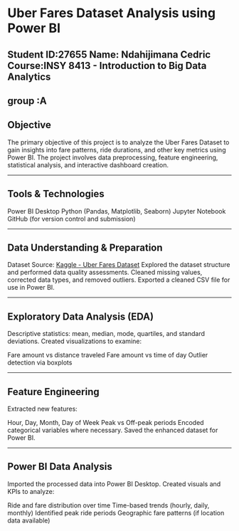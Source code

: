 #  Uber Fares Dataset Analysis using Power BI
Student ID:27655
Name: Ndahijimana Cedric
Course:INSY 8413 - Introduction to Big Data Analytics
---
group :A
---

##  Objective

The primary objective of this project is to analyze the Uber Fares Dataset to gain insights into fare patterns, ride durations, and other key metrics using Power BI. The project involves data preprocessing, feature engineering, statistical analysis, and interactive dashboard creation.

---

##  Tools & Technologies

Power BI Desktop
Python (Pandas, Matplotlib, Seaborn)
Jupyter Notebook
GitHub (for version control and submission)

---

## Data Understanding & Preparation

 Dataset Source: [Kaggle - Uber Fares Dataset](https://www.kaggle.com/)
 Explored the dataset structure and performed data quality assessments.
 Cleaned missing values, corrected data types, and removed outliers.
 Exported a cleaned CSV file for use in Power BI.

---

## Exploratory Data Analysis (EDA)

 Descriptive statistics: mean, median, mode, quartiles, and standard deviations.
 Created visualizations to examine:

   Fare amount vs distance traveled
   Fare amount vs time of day
    Outlier detection via boxplots

---

##  Feature Engineering

 Extracted new features:

  Hour, Day, Month, Day of Week
    Peak vs Off-peak periods
  Encoded categorical variables where necessary.
 Saved the enhanced dataset for Power BI.

---

##  Power BI Data Analysis

 Imported the processed data into Power BI Desktop.
 Created visuals and KPIs to analyze:

  Ride and fare distribution over time
   Time-based trends (hourly, daily, monthly)
  Identified peak ride periods
   Geographic fare patterns (if location data available)


